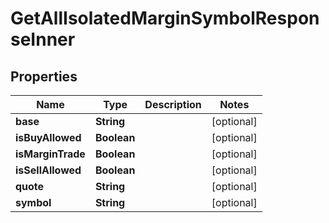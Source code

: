

# GetAllIsolatedMarginSymbolResponseInner


## Properties

| Name | Type | Description | Notes |
|------------ | ------------- | ------------- | -------------|
|**base** | **String** |  |  [optional] |
|**isBuyAllowed** | **Boolean** |  |  [optional] |
|**isMarginTrade** | **Boolean** |  |  [optional] |
|**isSellAllowed** | **Boolean** |  |  [optional] |
|**quote** | **String** |  |  [optional] |
|**symbol** | **String** |  |  [optional] |



